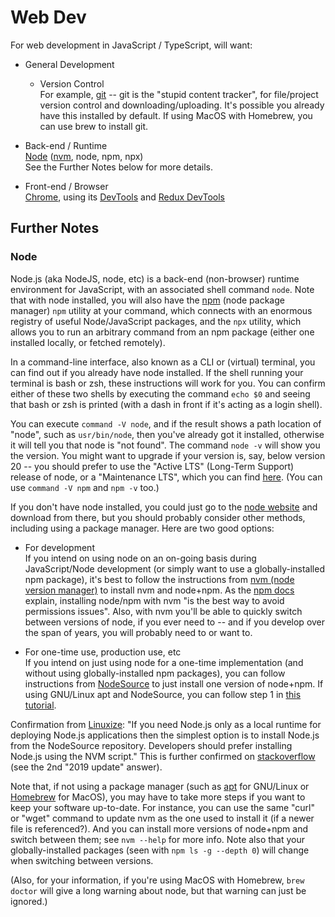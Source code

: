 # Web Dev

For web development in JavaScript / TypeScript, will want:

* General Development
  * Version Control  
    For example, [git](https://git-scm.com/downloads) -- git is the
    "stupid content tracker", for file/project version control and
    downloading/uploading. It's possible you already have this installed by
    default. If using MacOS with Homebrew, you can use brew to install git.

* Back-end / Runtime  
  [Node](https://nodejs.org/en/)
  ([nvm](https://github.com/nvm-sh/nvm), node, npm, npx)  
  See the Further Notes below for more details.

* Front-end / Browser  
  [Chrome](https://www.google.com/chrome/), using its
  [DevTools](https://developer.chrome.com/docs/devtools) and
  [Redux DevTools](https://chromewebstore.google.com/detail/redux-devtools/lmhkpmbekcpmknklioeibfkpmmfibljd)

## Further Notes

### Node

Node.js (aka NodeJS, node, etc) is a back-end (non-browser) runtime environment
for JavaScript, with an associated shell command `node`.  Note that with node
installed, you will also have the [npm](https://www.npmjs.com/) (node package
manager) `npm` utility at your command, which connects with an enormous registry
of useful Node/JavaScript packages, and the `npx` utility, which allows you to
run an arbitrary command from an npm package (either one installed locally, or
fetched remotely).

In a command-line interface, also known as a CLI or (virtual) terminal, you can
find out if you already have node installed.  If the shell running your terminal
is bash or zsh, these instructions will work for you.  You can confirm either of
these two shells by executing the command `echo $0` and seeing that bash or zsh
is printed (with a dash in front if it's acting as a login shell).

You can execute `command -V node`, and if the result shows a path location of
"node", such as `usr/bin/node`, then you've already got it installed, otherwise
it will tell you that node is "not found".  The command `node -v` will show you
the version.  You might want to upgrade if your version is, say, below version
20 -- you should prefer to use the "Active LTS" (Long-Term Support) release of
node, or a "Maintenance LTS", which you can find
[here](https://nodejs.org/en/about/releases/).  (You can use `command -V npm`
and `npm -v` too.)

If you don't have node installed, you could just go to the
[node website](https://nodejs.org/en/) and download from there, but you should
probably consider other methods, including using a package manager.  Here are
two good options:

* For development  
  If you intend on using node on an on-going basis during JavaScript/Node
development (or simply want to use a globally-installed npm package), it's best
to follow the instructions from
[nvm (node version manager)](https://github.com/nvm-sh/nvm) to install nvm and
node+npm.  As the
[npm docs](https://docs.npmjs.com/resolving-eacces-permissions-errors-when-installing-packages-globally)
explain, installing node/npm with nvm "is the best way to avoid permissions
issues".  Also, with nvm you'll be able to quickly switch between versions of
node, if you ever need to -- and if you develop over the span of years, you will
probably need to or want to.

* For one-time use, production use, etc  
  If you intend on just using node for a one-time implementation (and without
using globally-installed npm packages), you can follow instructions from
[NodeSource](https://github.com/nodesource/distributions) to just install one
version of node+npm.  If using GNU/Linux apt and NodeSource, you can follow
step 1 in
[this tutorial](https://www.digitalocean.com/community/tutorials/how-to-set-up-a-node-js-application-for-production-on-ubuntu-20-04).

Confirmation from
[Linuxize](https://linuxize.com/post/how-to-install-node-js-on-ubuntu-18.04/):
"If you need Node.js only as a local runtime for deploying Node.js applications
then the simplest option is to install Node.js from the NodeSource repository.
Developers should prefer installing Node.js using the NVM script."  This is
further confirmed on
[stackoverflow](https://stackoverflow.com/questions/28017374/what-is-the-suggested-way-to-install-brew-node-js-io-js-nvm-npm-on-os-x)
(see the 2nd "2019 update" answer).

Note that, if not using a package manager (such as
[apt](https://en.wikipedia.org/wiki/APT_(software)) for GNU/Linux or
[Homebrew](https://brew.sh/) for MacOS), you may have to take more steps if you
want to keep your software up-to-date.  For instance, you can use the same
"curl" or "wget" command to update nvm as the one used to install it (if a newer
file is referenced?).  And you can install more versions of node+npm and switch
between them; see `nvm --help` for more info.  Note also that your
globally-installed packages (seen with `npm ls -g --depth 0`) will change when
switching between versions.

(Also, for your information, if you're using MacOS with Homebrew, `brew doctor`
will give a long warning about node, but that warning can just be ignored.)
